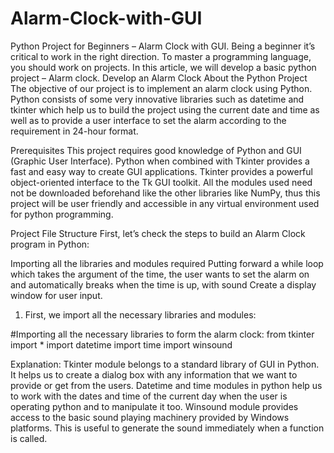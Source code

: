 # Alarm-Clock-with-GUI
Python Project for Beginners – Alarm Clock with GUI. Being a beginner it’s critical to work in the right direction. To master a programming language, you should work on projects. In this article, we will develop a basic python project – Alarm clock.
Develop an Alarm Clock
About the Python Project
The objective of our project is to implement an alarm clock using Python. Python consists of some very innovative libraries such as datetime and tkinter which help us to build the project using the current date and time as well as to provide a user interface to set the alarm according to the requirement in 24-hour format.

Prerequisites
This project requires good knowledge of Python and GUI (Graphic User Interface). Python when combined with Tkinter provides a fast and easy way to create GUI applications. Tkinter provides a powerful object-oriented interface to the Tk GUI toolkit. All the modules used need not be downloaded beforehand like the other libraries like NumPy, thus this project will be user friendly and accessible in any virtual environment used for python programming.

Project File Structure
First, let’s check the steps to build an Alarm Clock program in Python:

Importing all the libraries and modules required
Putting forward a while loop which takes the argument of the time, the user wants to set the alarm on and automatically breaks when the time is up, with sound
Create a display window for user input.
1. First, we import all the necessary libraries and modules:

#Importing all the necessary libraries to form the alarm clock:
from tkinter import *
import datetime
import time
import winsound

Explanation:
Tkinter module belongs to a standard library of GUI in Python. It helps us to create a dialog box with any information that we want to provide or get from the users.
Datetime and time modules in python help us to work with the dates and time of the current day when the user is operating python and to manipulate it too.
Winsound module provides access to the basic sound playing machinery provided by Windows platforms. This is useful to generate the sound immediately when a function is called.
